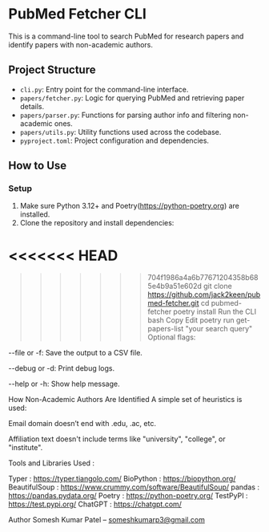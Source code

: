 # PubMed Fetcher CLI

This is a command-line tool to search PubMed for research papers and identify papers with non-academic authors.

## Project Structure

- `cli.py`: Entry point for the command-line interface.
- `papers/fetcher.py`: Logic for querying PubMed and retrieving paper details.
- `papers/parser.py`: Functions for parsing author info and filtering non-academic ones.
- `papers/utils.py`: Utility functions used across the codebase.
- `pyproject.toml`: Project configuration and dependencies.

## How to Use

### Setup

1. Make sure Python 3.12+ and Poetry(https://python-poetry.org) are installed.
2. Clone the repository and install dependencies:

<<<<<<< HEAD
=======

>>>>>>> 704f1986a4a6b77671204358b685e4b9a51e602d
git clone https://github.com/jack2keen/pubmed-fetcher.git
cd pubmed-fetcher
poetry install
Run the CLI
bash
Copy
Edit
poetry run get-papers-list "your search query"
Optional flags:

--file or -f: Save the output to a CSV file.

--debug or -d: Print debug logs.

--help or -h: Show help message.

How Non-Academic Authors Are Identified
A simple set of heuristics is used:

Email domain doesn’t end with .edu, .ac, etc.

Affiliation text doesn't include terms like "university", "college", or "institute".

Tools and Libraries Used :


Typer : https://typer.tiangolo.com/
BioPython : https://biopython.org/
BeautifulSoup : https://www.crummy.com/software/BeautifulSoup/
pandas : https://pandas.pydata.org/
Poetry : https://python-poetry.org/
TestPyPI : https://test.pypi.org/ 
ChatGPT : https://chatgpt.com/

Author
Somesh Kumar Patel – someshkumarp3@gmail.com
